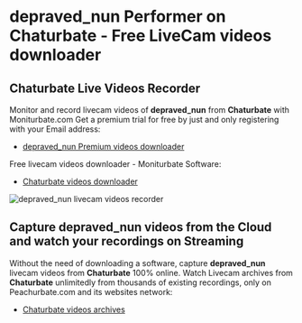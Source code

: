 # depraved_nun Performer on Chaturbate - Free LiveCam videos downloader

## Chaturbate Live Videos Recorder

Monitor and record livecam videos of **depraved_nun** from **Chaturbate** with Moniturbate.com
Get a premium trial for free by just and only registering with your Email address:
* [depraved_nun Premium videos downloader](https://moniturbate.com/request-demo-licence-key.html)

Free livecam videos downloader - Moniturbate Software:
* [Chaturbate videos downloader](https://moniturbate.com/moniturbate-download-software.html)

![depraved_nun livecam videos recorder](https://peachurnet.com/templates/moniturbate-software.png)


## Capture depraved_nun videos from the Cloud and watch your recordings on Streaming

Without the need of downloading a software, capture **depraved_nun** livecam videos from **Chaturbate** 100% online.
Watch Livecam archives from **Chaturbate** unlimitedly from thousands of existing recordings, only on Peachurbate.com and its websites network:
* [Chaturbate videos archives](https://peachurnet.com/)